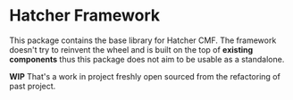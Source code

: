 Hatcher Framework
=================

This package contains the base library for Hatcher CMF. The framework doesn't try to reinvent the wheel and is built on the top of 
**existing components** thus this package does not aim to be usable as a standalone.

**WIP** That's a work in project freshly open sourced from the refactoring of past project.
